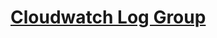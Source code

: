 # [Cloudwatch Log Group](http://docs.aws.amazon.com/AWSCloudFormation/latest/UserGuide/aws-resource-logs-loggroup.html)